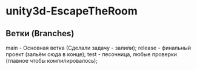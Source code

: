 # unity3d-EscapeTheRoom

## Ветки (Branches)

main - Основная ветка (Сделали задачу - залили);
release - финальный проект (зальём сюда в конце);
test - песочница, любые проверки (главное чтобы компилировалось);

